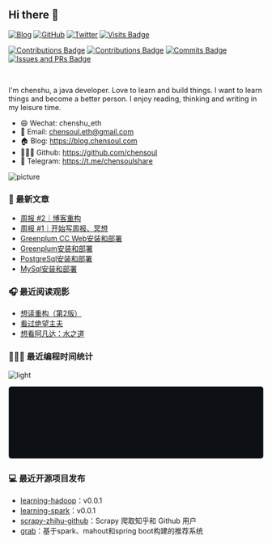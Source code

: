 ## Hi there 👋

[![Blog](https://img.shields.io/badge/Blog-chensoul-9cf?style=flat-square)](https://blog.chensoul.com)
[![GitHub](https://img.shields.io/github/followers/chensoul?logo=github&style=flat-square)](https://github.com/chensoul)
[![Twitter](https://img.shields.io/twitter/follow/chensoul_eth?logo=twitter&style=flat-square)](https://twitter.com/chensoul_eth)
[![Visits Badge](https://badges.strrl.dev/visits/chensoul/chensoul?style=flat-square)](https://github.com/chensoul)


[![Contributions Badge](https://badges.strrl.dev/contributions/all/chensoul?style=flat-square)](https://github.com/chensoul)
[![Contributions Badge](https://badges.strrl.dev/contributions/weekly/chensoul?style=flat-square)](https://github.com/chensoul)
[![Commits Badge](https://badges.strrl.dev/commits/weekly/chensoul?style=flat-square)](https://github.com/chensoul)
[![Issues and PRs Badge](https://badges.strrl.dev/issues-and-prs/weekly/chensoul?style=flat-square)](https://github.com/chensoul)

<br />

I'm chenshu, a java developer. Love to learn and build things. I want to learn things and become a better person. I enjoy reading, thinking and writing in my leisure time.

- 😄 Wechat: chenshu_eth
- 📧 Email: chensoul.eth@gmail.com
- 🏠 Blog: https://blog.chensoul.com
- 👨🏻‍💻 Github: https://github.com/chensoul
- 💼 Telegram: https://t.me/chensoulshare

![picture](https://blog.chensoul.com/images/dino.gif)


### 📰 最新文章

<!-- blog starts -->
* <a href=https://blog.chensoul.com/posts/2023/01/15/weekly_review_2/ target='_blank'>周报 #2｜博客重构</a>
* <a href=https://blog.chensoul.com/posts/2023/01/08/weekly_review_1/ target='_blank'>周报 #1｜开始写周报、冥想</a>
* <a href=https://blog.chensoul.com/posts/2022/08/19/greenplum-cc-web-install-deploy/ target='_blank'>Greenplum CC Web安装和部署</a>
* <a href=https://blog.chensoul.com/posts/2022/08/19/greenplum-install-deploy/ target='_blank'>Greenplum安装和部署</a>
* <a href=https://blog.chensoul.com/posts/2022/08/19/postgresql-install-deploy/ target='_blank'>PostgreSql安装和部署</a>
* <a href=https://blog.chensoul.com/posts/2022/08/19/mysql-install-deploy/ target='_blank'>MySql安装和部署</a>
<!-- blog ends -->


### 🎧 最近阅读观影

<!-- douban starts -->
* <a href='https://book.douban.com/subject/30468597/' target='_blank'>想读重构（第2版）</a>
* <a href='http://movie.douban.com/subject/35891542/' target='_blank'>看过绝望主夫</a>
* <a href='http://movie.douban.com/subject/4811774/' target='_blank'>想看阿凡达：水之道</a>
<!-- douban ends -->


### 👨🏻‍💻 最近编程时间统计

![light](https://raw.githubusercontent.com/chensoul/tw93/chensoul/main/wakatime_weekly_language_stats.svg#gh-light-mode-only)

![dark](https://raw.githubusercontent.com/chensoul/chensoul/main/images/wakatime_weekly_language_stats_black.svg#gh-dark-mode-only)


### 💻 最近开源项目发布

<!-- recent_releases starts -->
* <a href=https://github.com/chensoul/learning-hadoop/releases/tag/v0.0.1 target='_blank'>learning-hadoop</a>：v0.0.1
* <a href=https://github.com/chensoul/learning-spark/releases/tag/v0.0.1 target='_blank'>learning-spark</a>：v0.0.1
* <a href=https://github.com/chensoul/scrapy-zhihu-github/releases/tag/v0.0.1 target='_blank'>scrapy-zhihu-github</a>：Scrapy 爬取知乎和 Github 用户
* <a href=https://github.com/chensoul/grab/releases/tag/v0.0.1 target='_blank'>grab</a>：基于spark、mahout和spring boot构建的推荐系统
<!-- recent_releases ends -->
